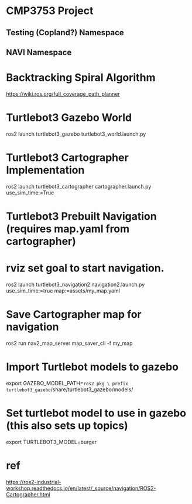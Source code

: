 # CMP3753 Project 

## Testing (Copland?) Namespace

## NAVI Namespace

# Backtracking Spiral Algorithm
https://wiki.ros.org/full_coverage_path_planner

# Turtlebot3 Gazebo World
ros2 launch turtlebot3_gazebo turtlebot3_world.launch.py

# Turtlebot3 Cartographer Implementation
ros2 launch turtlebot3_cartographer cartographer.launch.py use_sim_time:=True

# Turtlebot3 Prebuilt Navigation (requires map.yaml from cartographer)
# rviz set goal to start navigation.
ros2 launch turtlebot3_navigation2 navigation2.launch.py use_sim_time:=true map:=assets/my_map.yaml

# Save Cartographer map for navigation
ros2 run nav2_map_server map_saver_cli -f my_map

# Import Turtlebot models to gazebo
export GAZEBO_MODEL_PATH=`ros2 pkg \
prefix turtlebot3_gazebo`/share/turtlebot3_gazebo/models/

# Set turtlebot model to use in gazebo (this also sets up topics)
export TURTLEBOT3_MODEL=burger

# ref
https://ros2-industrial-workshop.readthedocs.io/en/latest/_source/navigation/ROS2-Cartographer.html